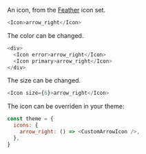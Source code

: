 An icon, from the [Feather](https://feathericons.com/) icon set.

```js
<Icon>arrow_right</Icon>
```

The color can be changed.

```js
<div>
  <Icon error>arrow_right</Icon>
  <Icon primary>arrow_right</Icon>
</div>
```

The size can be changed.

```js
<Icon size={6}>arrow_right</Icon>
```

The icon can be overriden in your theme:

```js static
const theme = {
  icons: {
    arrow_right: () => <CustomArrowIcon />,
  },
}
```

